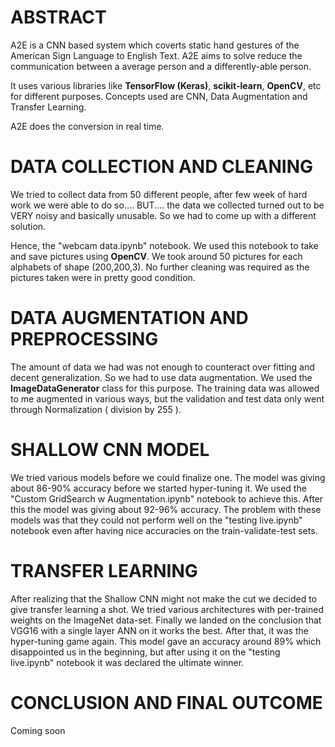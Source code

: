 <h1>ABSTRACT</h1>

A2E is a CNN based system which coverts static hand gestures of the American Sign Language to English Text. A2E aims to solve reduce the communication between a average person and a differently-able person.

It uses various libraries like <b>TensorFlow (Keras)</b>, <b>scikit-learn</b>, <b>OpenCV</b>, etc for different purposes. Concepts used are CNN, Data Augmentation and Transfer Learning.

A2E does the conversion in real time.

<h1>DATA COLLECTION AND CLEANING</h1>

We tried to collect data from 50 different people, after few week of hard work we were able to do so.... BUT.... the data we collected turned out to be VERY noisy and basically unusable. So we had to come up with a different solution.

Hence, the "webcam data.ipynb" notebook. We used this notebook to take and save pictures using <b>OpenCV</b>. We took around 50 pictures for each alphabets of shape (200,200,3). No further cleaning was required as the pictures taken were in pretty good condition.

<h1>DATA AUGMENTATION AND PREPROCESSING</h1>

The amount of data we had was not enough to counteract over fitting and decent generalization. So we had to use data augmentation. We used the <b>ImageDataGenerator</b> class for this purpose. The training data was allowed to me augmented in various ways, but the validation and test data only went through Normalization ( division by 255 ).

<h1>SHALLOW CNN MODEL</h1>

We tried various models before we could finalize one. The model was giving about 86-90% accuracy before we started hyper-tuning it. We used the "Custom GridSearch w Augmentation.ipynb" notebook to achieve this. After this the model was giving about 92-96% accuracy. The problem with these models was that they could not perform well on the "testing live.ipynb" notebook even after having nice accuracies on the train-validate-test sets.

<h1>TRANSFER LEARNING</h1>

After realizing that the Shallow CNN might not make the cut we decided to give transfer learning a shot. We tried various architectures with per-trained weights on the ImageNet data-set. Finally we landed on the conclusion that VGG16 with a single layer ANN on it works the best. After that, it was the hyper-tuning game again. This model gave an accuracy around 89% which disappointed us in the beginning, but after using it on the "testing live.ipynb" notebook it was declared the ultimate winner.

<h1>CONCLUSION AND FINAL OUTCOME</h1>

Coming soon
